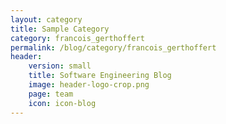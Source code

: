 ```yaml
---
layout: category
title: Sample Category
category: francois_gerthoffert
permalink: /blog/category/francois_gerthoffert
header: 
    version: small
    title: Software Engineering Blog
    image: header-logo-crop.png
    page: team
    icon: icon-blog
---
```

